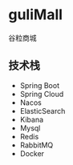 # guliMall

谷粒商城

## 技术栈

- Spring Boot
- Spring Cloud
- Nacos
- ElasticSearch
- Kibana
- Mysql
- Redis
- RabbitMQ
- Docker